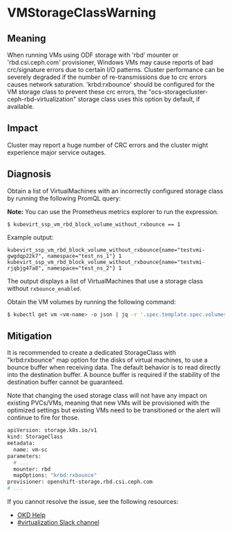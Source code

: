 # VMStorageClassWarning

## Meaning

When running VMs using ODF storage with 'rbd' mounter or 'rbd.csi.ceph.com'
provisioner, Windows VMs may cause reports of bad crc/signature errors due to
certain I/O patterns. Cluster performance can be severely degraded if the number
of re-transmissions due to crc errors causes network saturation. 'krbd:rxbounce'
should be configured for the VM storage class to prevent these crc errors, the
"ocs-storagecluster-ceph-rbd-virtualization" storage class uses this option by
default, if available.

## Impact

Cluster may report a huge number of CRC errors and the cluster might experience
major service outages.

## Diagnosis

Obtain a list of VirtualMachines with an incorrectly configured storage class by
running the following PromQL query:

<!--USstart-->
**Note:** You can use the Prometheus metrics explorer to run the expression.
<!--USend-->

<!--DS: **Note:** You can use the Openshift metrics explorer available at 'https://{OPENSHIFT_BASE_URL}/monitoring/query-browser'.-->

```promql
$ kubevirt_ssp_vm_rbd_block_volume_without_rxbounce == 1
```

Example output:

```plaintext
kubevirt_ssp_vm_rbd_block_volume_without_rxbounce{name="testvmi-gwgdqp22k7", namespace="test_ns_1"} 1
kubevirt_ssp_vm_rbd_block_volume_without_rxbounce{name="testvmi-rjqbjg47a8", namespace="test_ns_2"} 1
```

The output displays a list of VirtualMachines that use a storage class without
`rxbounce_enabled`.

Obtain the VM volumes by running the following command:

```bash
$ kubectl get vm <vm-name> -o json | jq -r '.spec.template.spec.volumes[] | if .dataVolume then "DataVolume - " + .dataVolume.name elif .persistentVolumeClaim then "PersistentVolumeClaim - " + .persistentVolumeClaim.claimName else empty end'
```

## Mitigation

It is recommended to create a dedicated StorageClass with "krbd:rxbounce" map
option for the disks of virtual machines, to use a bounce buffer when receiving
data. The default behavior is to read directly into the destination buffer. A
bounce buffer is required if the stability of the destination buffer cannot be
guaranteed.

Note that changing the used storage class will not have any impact on existing
PVCs/VMs, meaning that new VMs will be provisioned with the optimized settings
but existing VMs need to be transitioned or the alert will continue to fire for
those.

```bash
apiVersion: storage.k8s.io/v1
kind: StorageClass
metadata:
  name: vm-sc
parameters:
  # ...
  mounter: rbd
  mapOptions: "krbd:rxbounce"
provisioner: openshift-storage.rbd.csi.ceph.com
# ...
```

If you cannot resolve the issue, see the following resources:

- [OKD Help](https://www.okd.io/help/)
- [#virtualization Slack channel](https://kubernetes.slack.com/channels/virtualization)
